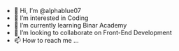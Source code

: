 - 👋 Hi, I’m @alphablue07
- 👀 I’m interested in Coding
- 🌱 I’m currently learning Binar Academy
- 💞️ I’m looking to collaborate on Front-End Development
- 📫 How to reach me ...

<!---
alphablue07/alphablue07 is a ✨ special ✨ repository because its `README.md` (this file) appears on your GitHub profile.
You can click the Preview link to take a look at your changes.
--->

